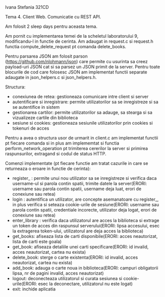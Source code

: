Ivana Stefania 321CD

Tema 4. Client Web. Comunicatie cu REST API.

Am folosit 2 sleep days pentru aceasta tema.

Am pornit cu implementarea temei de la scheletul laboratorului 9, modificandu-l in functie de cerinta.
Am adaugat in request.c si request.h functia compute_delete_request pt comanda delete_books.

Pentru parsarea JSON am folosit parson (https://github.com/nlohmann/json) care permite cu usurinta sa creez payload-uri JSON cat si sa parsez un JSON primit de la server. Pentru toate blocurile de cod care folosesc JSON am implementat functii separate adaugate in json_helpers.c si json_helpers.h.

Structura:
- conexiunea de retea: gestioneaza comunicare intre client si server
- autentificare si inregistrare: permite utilizatorilor sa se inregistreze si sa se autentifice in sistem
- gestionarea cartilor: permite utilizatorilor sa adauge, sa stearga si sa vizualizeze cartile din biblioteca
- sesiune si cookies: gestioneaza sesiunile utilizatorilor prin cookies si tokenuri de acces

Pentru a avea o structura usor de urmarit in client.c am implementat functii pt fiecare comanda si in plus am implememtat si functia perform_network_operation pt trimiterea cererilor la server si primirea raspunsurilor, extragand si codul de status HTTP.

Comenzi implementate (pt fiecare functie am tratat cazurile in care se returneaza o eroare in functie de cerinta):
- register_ : permite unui nou utilizator sa se inregistreze si verifica daca username-ul si parola contin spatii, trimite datele la server(ERORI: username sau parola contin spatii, username deja luat, erori de conexiune sau retea)
- login : autentifica un utilizator, are concepte asemanatoare cu register_, in plus verifica si seteaza cookie-urile de sesiune(ERORI: username sau parola contin spatii, credentiale incorecte, utilizator deja logat, erori de conexiune sau retea)
- enter_library : verifica daca utilizatorul are acces la biblioteca si extrage un token de acces din raspunsul serverului(ERORI: lipsa accesului, esec la extragerea token-ului, utilizatorul are deja acces la biblioteca)
- get_books: afiseaza lista de carti disponibile(ERORI: acces neautorizat, lista de carti este goala)
- get_book: afiseaza detaliile unei carti specificare(ERORI: id invalid, acces neautorizat, cartea nu exista)
- delete_book: sterge o carte existenta(ERORI: id invalid, acces neautorizat, cartea nu exista)
- add_book: adauga o carte noua in biblioteca(ERORI: campuri obligatorii lipsa, nr de pagini invalid, acces neautorizat)
- logout: deconecteaza utilizatorul si curata sesiunea si cookie-urile(ERORI: esec la deconectare, utilizatorul nu este logat)
- exit: inchide aplicatia







